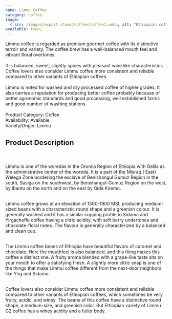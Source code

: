 ```yaml
---
name: Limmu Coffee
category: coffee
image:
  { src: /images/export-items/coffee/coffee1.webp, alt: "Ethiopian coffee" }
available: true;
---
```


<div class="description-brief">
  <p>
  Limmu coffee is regarded as premium gourmet coffee with its distinctive terroir and variety. The coffee brew has a well-balanced mouth feel and vibrant floral overtones. <br/><br/>It is balanced, sweet, slightly spices with pleasant wine like characteristics. Coffee lovers also consider Limmu coffee more consistent and reliable compared to other variants of Ethiopian coffees.
  <br/><br/>Limmu is noted for washed and dry processed coffee of higher grades. It also carries a reputation for producing better coffee probably because of better agronomic standards and good processing, well established farms and good number of washing stations.
<br/><br/>
<span class="fw-semi-bold-200">Product Category</span>: Coffee<br/>
<span class="fw-semi-bold-200">Availability</span>: Available<br/>
<span class="fw-semi-bold-200">Variety/Origin</span>: Limmu<br/>

  </p>

</div>

<div class="description-detail">
  <h3 class="fw-semi-bold-200" style="font-size: 22px">Product Description</h3>
  <br/>
  <p> 
  Limmu is one of the woredas in the Oromia Region of Ethiopia with Gelila as the administrative center of the woreda. It is a part of the Misraq ( East) Welega Zone bordering the exclave of Benishangul Gumuz Region in the south, Sasiga on the southwest, by Benishangul-Gumuz Region on the west, by Ibantu on the north and on the east by Gida Kiremu.<br/><br/>

Limmu coffee grows at an elevation of 1500-1900 MSL producing medium-sized beans with a characteristic round shape and a greenish colour. It is generally washed and it has a similar cupping profile to Sidama and Yirgacheffe coffee having a citric acidity, with soft berry undertones and chocolate-floral notes. The flavour is generally characterized by a balanced and clean cup.<br/><br/>

The Limmu coffee beans of Ethiopia have beautiful flavors of caramel and chocolate. Here the mouthfeel is also balanced, and this thing makes this coffee a distinct one. A fruity aroma blended with a grape-like taste sits on your mouth to offer a satisfying finish. A slightly more citric snap is one of the things that make Limmu coffee different from the next-door neighbors like Yirg and Sidamo.<br/><br/>

Coffee lovers also consider Limmu coffee more consistent and reliable compared to other variants of Ethiopian coffees, which sometimes be very fruity, acidic, and winey. The beans of this coffee have a distinctive round shape, a medium-size, and greenish color. But Ethiopian variety of Limmu G2 coffee has a winey acidity and a fuller body.

  </p>
</div>
